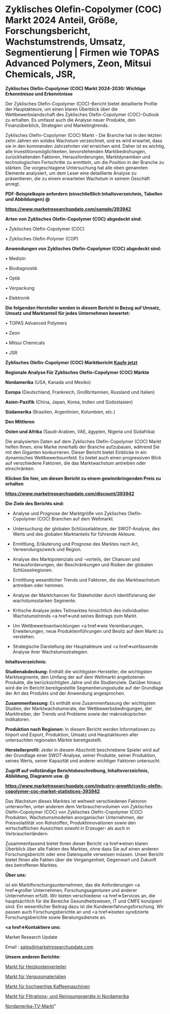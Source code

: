 # Zyklisches Olefin-Copolymer (COC) Markt 2024 Anteil, Größe, Forschungsbericht, Wachstumstrends, Umsatz, Segmentierung | Firmen wie TOPAS Advanced Polymers, Zeon, Mitsui Chemicals, JSR, 

<strong>Zyklisches Olefin-Copolymer (COC) Markt 2024-2030: Wichtige Erkenntnisse und Erkenntnisse</strong>

Der Zyklisches Olefin-Copolymer (COC)-Bericht bietet detaillierte Profile der Hauptakteure, um einen klaren Überblick über die Wettbewerbslandschaft des Zyklisches Olefin-Copolymer (COC)-Outlook zu erhalten. Es umfasst auch die Analyse neuer Produkte, den Finanzüberblick, Strategien und Marketingtrends.

Zyklisches Olefin-Copolymer (COC) Markt - Die Branche hat in den letzten zehn Jahren ein solides Wachstum verzeichnet, und es wird erwartet, dass sie in den kommenden Jahrzehnten viel erreichen wird. Daher ist es wichtig, alle Investitionsmöglichkeiten, bevorstehenden Marktbedrohungen, zurückhaltenden Faktoren, Herausforderungen, Marktdynamiken und technologischen Fortschritte zu ermitteln, um die Position in der Branche zu stärken. Die vorgeschlagene Untersuchung hat alle oben genannten Elemente analysiert, um dem Leser eine detaillierte Analyse zu präsentieren, die zu einem erwarteten Wachstum in seinem Geschäft anregt.



<strong><b>PDF-Beispielkopie anfordern (einschließlich Inhaltsverzeichnis, Tabellen und Abbildungen) @ </b></strong>

<strong><a href=https://www.marketresearchupdate.com/sample/393942>

<strong>https://www.marketresearchupdate.com/sample/393942</u></a></strong></strong>



<strong>Arten von Zyklisches Olefin-Copolymer (COC) abgedeckt sind:</strong>

• Zyklisches Olefin-Copolymer (COC)

• Zyklisches Olefin-Polymer (COP)



<strong>Anwendungen von Zyklisches Olefin-Copolymer (COC) abgedeckt sind:</strong>

• Medizin

• Biodiagnostik

• Optik

• Verpackung

• Elektronik



<strong>Die folgenden Hersteller werden in diesem Bericht in Bezug auf Umsatz, Umsatz und Marktanteil für jedes Unternehmen bewertet:</strong>

• TOPAS Advanced Polymers

• Zeon

• Mitsui Chemicals

• JSR



<strong>Zyklisches Olefin-Copolymer (COC) Marktbericht <a href=https://www.marketresearchupdate.com/buynow/393942>Kaufe jetzt</a></strong>



<strong>Regionale Analyse Für Zyklisches Olefin-Copolymer (COC) Märkte</strong>



<strong>Nordamerika</strong> (USA, Kanada und Mexiko)



<strong>Europa</strong> (Deutschland, Frankreich, Großbritannien, Russland und Italien)



<strong>Asien-Pazifik</strong> (China, Japan, Korea, Indien und Südostasien)



<strong>Südamerika</strong> (Brasilien, Argentinien, Kolumbien, etc.)



<strong>Den Mittleren</strong> 

<strong>Osten und Afrika</strong> (Saudi-Arabien, VAE, ägypten, Nigeria und Südafrika)

Die analysierten Daten auf dem Zyklisches Olefin-Copolymer (COC) Markt helfen Ihnen, eine Marke innerhalb der Branche aufzubauen, während Sie mit den Giganten konkurrieren. Dieser Bericht bietet Einblicke in ein dynamisches Wettbewerbsumfeld. Es bietet auch einen progressiven Blick auf verschiedene Faktoren, die das Marktwachstum antreiben oder einschränken.



<strong>Klicken Sie hier, um diesen Bericht zu einem gewinnbringenden Preis zu erhalten
</strong>

<strong><a href=https://www.marketresearchupdate.com/discount/393942>https://www.marketresearchupdate.com/discount/393942</b></u></strong></a>



<strong>Die Ziele des Berichts sind:</strong>

- Analyse und Prognose der Marktgröße von Zyklisches Olefin-Copolymer (COC) Branchen auf dem Weltmarkt.

- Untersuchung der globalen Schlüsselakteure, der SWOT-Analyse, des Werts und des globalen Marktanteils für führende Akteure.

- Ermittlung, Erläuterung und Prognose des Marktes nach Art, Verwendungszweck und Region.

- Analyse des Marktpotenzials und -vorteils, der Chancen und Herausforderungen, der Beschränkungen und Risiken der globalen Schlüsselregionen.

- Ermittlung wesentlicher Trends und Faktoren, die das Marktwachstum antreiben oder hemmen.

- Analyse der Marktchancen für Stakeholder durch Identifizierung der wachstumsstarken Segmente.

- Kritische Analyse jedes Teilmarktes hinsichtlich des individuellen Wachstumstrends <a href=>und</a> seines Beitrags zum Markt.

- Um Wettbewerbsentwicklungen <a href=>wie</a> Vereinbarungen, Erweiterungen, neue Produkteinführungen und Besitz auf dem Markt zu verstehen.

- Strategische Darstellung der Hauptakteure und <a href=>umfas</a>sende Analyse ihrer Wachstumsstrategien.



<strong>Inhaltsverzeichnis:</strong>



<strong>Studienabdeckung:</strong> Enthält die wichtigsten Hersteller, die wichtigsten Marktsegmente, den Umfang der auf dem Weltmarkt angebotenen Produkte, die berücksichtigten Jahre und die Studienziele. Darüber hinaus wird die im Bericht bereitgestellte Segmentierungsstudie auf der Grundlage der Art des Produkts und der Anwendung angesprochen.



<strong>Zusammenfassung:</strong> Es enthält eine Zusammenfassung der wichtigsten Studien, der Marktwachstumsrate, der Wettbewerbsbedingungen, der Markttreiber, der Trends und Probleme sowie der makroskopischen Indikatoren.



<strong>Produktion nach Regionen:</strong> In diesem Bericht werden Informationen zu Import und Export, Produktion, Umsatz und Hauptakteuren aller untersuchten regionalen Märkte bereitgestellt.



<strong>Herstellerprofil:</strong> Jeder in diesem Abschnitt beschriebene Spieler wird auf der Grundlage einer SWOT-Analyse, seiner Produkte, seiner Produktion, seines Werts, seiner Kapazität und anderer wichtiger Faktoren untersucht.



<strong><b>Zugriff auf vollständige Berichtsbeschreibung, Inhaltsverzeichnis, Abbildung, Diagramm usw. @ </b></strong>

<strong><a href=https://www.marketresearchupdate.com/industry-growth/cyclic-olefin-copolymer-coc-market-statistices-393942>https://www.marketresearchupdate.com/industry-growth/cyclic-olefin-copolymer-coc-market-statistices-393942</a></strong>

Das Wachstum dieses Marktes ist weltweit verschiedenen Faktoren unterworfen, unter anderem dem Verbrauchervolumen von Zyklisches Olefin-Copolymer (COC) von Zyklisches Olefin-Copolymer (COC) Produkten, Wachstumsmodellen anorganischer Unternehmen, der Preisvolatilität von Rohstoffen, Produktinnovationen sowie den wirtschaftlichen Aussichten sowohl in Erzeuger- als auch in Verbraucherländern.

Zusammenfassend bietet Ihnen dieser Bericht <a href=>einen</a> klaren Überblick über alle Fakten des Marktes, ohne dass Sie auf einen anderen Forschungsbericht oder eine Datenquelle verweisen müssen. Unser Bericht bietet Ihnen alle Fakten über die Vergangenheit, Gegenwart und Zukunft des betroffenen Marktes.



<strong>Über uns:</strong>

 ist ein Marktforschungsunternehmen, das die Anforderungen <a href=>großer</a> Unternehmen, Forschungsagenturen und anderer Unternehmen erfüllt. Wir bieten verschiedene <a href=>Services</a> an, die hauptsächlich für die Bereiche Gesundheitswesen, IT und CMFE konzipiert sind. Ein wesentlicher Beitrag dazu ist die Kundenerfahrungsforschung. Wir passen auch Forschungsberichte an und <a href=>bieten</a> syndizierte Forschungsberichte sowie Beratungsdienste an.



<strong><a href=>Kontaktiere uns:</a></strong>

Market Research Update

Email : sales@marketresearchupdate.com



<strong>Unsere anderen Berichte:</strong>

<a href=https://www.linkedin.com/pulse/heat-cost-allocator-market-2023-what-factors>Markt für Heizkostenverteiler</a>

<a href=https://www.linkedin.com/pulse/grouting-material-market-analysis-segment-region>Markt für Vergussmaterialien</a>

<a href=https://www.linkedin.com/pulse/high-class-type-coffee-machine-market-size-emerging>Markt für hochwertige Kaffeemaschinen</a>

<a href=https://www.linkedin.com/pulse/north-america-filtration-purification-equipment-market>Markt für Filtrations- und Reinigungsgeräte in Nordamerika</a>

<a href=https://www.linkedin.com/pulse/north-america-tv-market-2023-demand-future-scope-top-key>Nordamerika-TV-Markt</a>"
